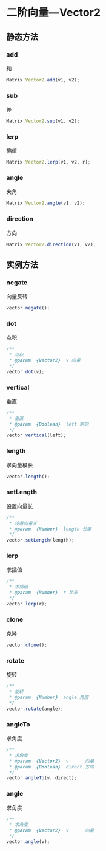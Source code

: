 <!--
 index: 9.1
 title: Vector2
-->

# 二阶向量—Vector2

## 静态方法

### add

和

```js
Matrix.Vector2.add(v1, v2);
```

### sub

差

```js
Matrix.Vector2.sub(v1, v2);
```

### lerp

插值

```js
Matrix.Vector2.lerp(v1, v2, r);
```

### angle

夹角

```js
Matrix.Vector2.angle(v1, v2);
```

### direction

方向

```js
Matrix.Vector2.direction(v1, v2);
```

## 实例方法

### negate

向量反转

```js
vector.negate();
```

### dot

点积

```js
/**
 * 点积
 * @param  {Vector2}  v 向量
 */
vector.dot(v);
```

### vertical

垂直

```js
/**
 * 垂直
 * @param  {Boolean}  left 朝向
 */
vector.vertical(left);
```

### length

求向量模长

```js
vector.length();
```

### setLength

设置向量长

```js
/**
 * 设置向量长
 * @param  {Number}  length 长度
 */
vector.setLength(length);
```

### lerp

求插值

```js
/**
 * 求插值
 * @param  {Number}  r 比率
 */
vector.lerp(r);
```

### clone

克隆

```js
vector.clone();
```

### rotate

旋转

```js
/**
 * 旋转
 * @param  {Number}  angle 角度
 */
vector.rotate(angle);
```

### angleTo

求角度

```js
/**
 * 求角度
 * @param  {Vector2}  v      向量
 * @param  {Boolean}  direct 方向
 */
vector.angleTo(v, direct);
```

### angle

求角度

```js
/**
 * 求角度
 * @param  {Vector2}  v      向量
 */
vector.angle(v);
```
